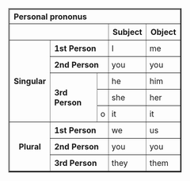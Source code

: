 <!DOCTYPE html>
<html lang="en">
<head>
    <meta charset="UTF-8">
    <meta name="viewport" content="width=device-width, initial-scale=1.0">
    <title>Table</title>
    <style>
        table{
            width:350px; border-collapse: collapse;
        }
        td{
            padding: 6px;
        }
    </style>
</head>
<body>
    <table border="2">
        <thead>
            <th colspan="5" style="text-align: left;">Personal prononus</th>
        </thead>
        <tbody>
            <tr>
                <td colspan="3"><br></td>
                <th>Subject</th>
                <th>Object</th>
            </tr>
            <tr>
                <th rowspan="5" >Singular</th>
                <th colspan="2" style="text-align: left;">1st Person</th>
                <td>I</td>
                <td>me</td>
            </tr>
            <tr>
                <th colspan="2" style="text-align: left;">2nd Person</th>
                <td>you</td>
                <td>you</td>
            </tr>
            <tr>
                <th rowspan="3" style="text-align: left;">3rd Person</th>
                <td><ion-icon name="male-outline"></ion-icon></td>
                <td>he</td>
                <td>him</td>
                <tr>
                    <td><ion-icon name="female-outline"></ion-icon></td>
                    <td>she</td>
                    <td>her</td>
                </tr>
                <tr>
                    <td>o</td>
                    <td>it</td>
                    <td>it</td>
                </tr>
            </tr>
            <tr>
                <th rowspan="3">Plural</th>
                <th colspan="2" style="text-align: left;">1st Person</th>
                <td>we</td>
                <td>us</td>
                <tr>
                    <th colspan="2" style="text-align: left;">2nd Person</th>
                    <td>you</td>
                    <td>you</td>
                </tr>
                <tr>
                    <th colspan="2" style="text-align: left;">3rd Person</th>
                    <td>they</td>
                    <td>them</td>
                </tr>
            </tr>
        </tbody>
    </table>
    <script type="module" src="https://unpkg.com/ionicons@7.1.0/dist/ionicons/ionicons.esm.js"></script>
    <script nomodule src="https://unpkg.com/ionicons@7.1.0/dist/ionicons/ionicons.js"></script>
</body>
</html>
